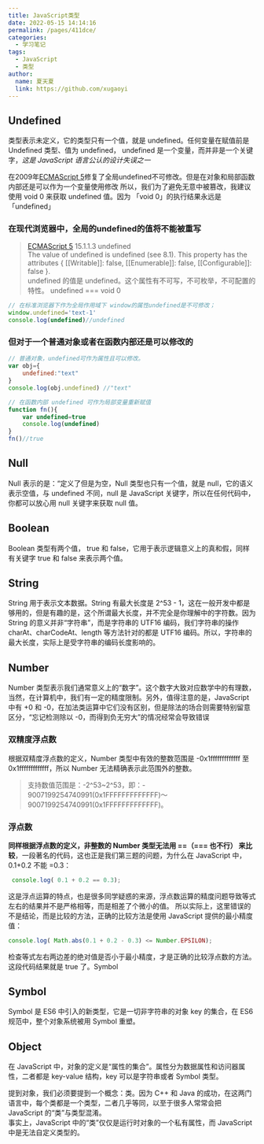 ```yaml
---
title: JavaScript类型
date: 2022-05-15 14:14:16
permalink: /pages/411dce/
categories:
  - 学习笔记
tags:
  - JavaScript
  - 类型
author: 
  name: 夏天夏
  link: https://github.com/xugaoyi
---
```

## Undefined
类型表示未定义，它的类型只有一个值，就是 undefined。任何变量在赋值前是 Undefined 类型、值为 undefined，
undefined 是一个变量，而并非是一个关键字，*这是 JavaScript 语言公认的设计失误之一*

在2009年[ECMAScript 5](https://es5.github.io/#x15.1.1.3)修复了全局undefined不可修改。但是在对象和局部函数内部还是可以作为一个变量使用修改
所以，我们为了避免无意中被篡改，我建议使用 void 0 来获取 undefined 值。因为 「void 0」的执行结果永远是「undefined」
### 在现代浏览器中，全局的undefined的值将不能被重写
> [ECMAScript 5](https://es5.github.io/#x15.1.1.3) 15.1.1.3 undefined   
The value of undefined is undefined (see 8.1). This property has the attributes { [[Writable]]: false, [[Enumerable]]: false, [[Configurable]]: false }.  
undefined 的值是 undefined。这个属性有不可写，不可枚举，不可配置的特性。
undefined === void 0   
```js
// 在标准浏览器下作为全局作用域下 window的属性undefined是不可修改；
window.undefined='text-1'
console.log(undefined)//undefined

```
### 但对于一个普通对象或者在函数内部还是可以修改的
```js
// 普通对象，undefined可作为属性且可以修改。
var obj={
    undefined:"text"
}
console.log(obj.undefined) //"text"

// 在函数内部 undefined 可作为局部变量重新赋值
function fn(){
    var undefined=true
    console.log(undefined)
}
fn()//true
```


## Null
Null 表示的是：“定义了但是为空，Null 类型也只有一个值，就是 null，它的语义表示空值，与 undefined 不同，null 是 JavaScript 关键字，所以在任何代码中，你都可以放心用 null 关键字来获取 null 值。
## Boolean
Boolean 类型有两个值， true 和 false，它用于表示逻辑意义上的真和假，同样有关键字 true 和 false 来表示两个值。
## String
String 用于表示文本数据。String 有最大长度是 2^53 - 1，这在一般开发中都是够用的，但是有趣的是，这个所谓最大长度，并不完全是你理解中的字符数。因为 String 的意义并非“字符串”，而是字符串的 UTF16 编码，我们字符串的操作 charAt、charCodeAt、length 等方法针对的都是 UTF16 编码。所以，字符串的最大长度，实际上是受字符串的编码长度影响的。
## Number
Number 类型表示我们通常意义上的“数字”。这个数字大致对应数学中的有理数，当然，在计算机中，我们有一定的精度限制。另外，值得注意的是，JavaScript 中有 +0 和 -0，在加法类运算中它们没有区别，但是除法的场合则需要特别留意区分，“忘记检测除以 -0，而得到负无穷大”的情况经常会导致错误
### 双精度浮点数
根据双精度浮点数的定义，Number 类型中有效的整数范围是 -0x1fffffffffffff 至 0x1fffffffffffff，所以 Number 无法精确表示此范围外的整数。
>支持数值范围是：-2^53~2^53，即：- 9007199254740991(0x1FFFFFFFFFFFFF)～9007199254740991(0x1FFFFFFFFFFFFF)。

### 浮点数
**同样根据浮点数的定义，非整数的 Number 类型无法用 ==（=== 也不行） 来比较**，一段著名的代码，这也正是我们第三题的问题，为什么在 JavaScript 中，0.1+0.2 不能 =0.3：
```js
 console.log( 0.1 + 0.2 == 0.3);
 ```
 这是浮点运算的特点，也是很多同学疑惑的来源，浮点数运算的精度问题导致等式左右的结果并不是严格相等，而是相差了个微小的值。
 所以实际上，这里错误的不是结论，而是比较的方法，正确的比较方法是使用 JavaScript 提供的最小精度值：
  ```js
  console.log( Math.abs(0.1 + 0.2 - 0.3) <= Number.EPSILON);
  ```
  检查等式左右两边差的绝对值是否小于最小精度，才是正确的比较浮点数的方法。这段代码结果就是 true 了。Symbol

## Symbol
Symbol 是 ES6 中引入的新类型，它是一切非字符串的对象 key 的集合，在 ES6 规范中，整个对象系统被用 Symbol 重塑。

## Object
在 JavaScript 中，对象的定义是“属性的集合”。属性分为数据属性和访问器属性，二者都是 key-value 结构，key 可以是字符串或者 Symbol 类型。

提到对象，我们必须要提到一个概念：类。因为 C++ 和 Java 的成功，在这两门语言中，每个类都是一个类型，二者几乎等同，以至于很多人常常会把 JavaScript 的“类”与类型混淆。    
事实上，JavaScript 中的“类”仅仅是运行时对象的一个私有属性，而 JavaScript 中是无法自定义类型的。

